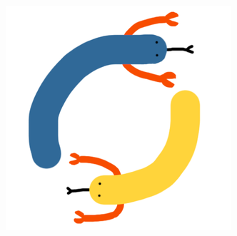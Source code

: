 
[pic-logo-repo]: https://github.com/RustPython/RustPython/raw/main/logo.png
[pic-logo]: ./logo.png

![RustPython Logo][pic-logo]
